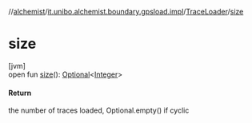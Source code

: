//[alchemist](../../../index.md)/[it.unibo.alchemist.boundary.gpsload.impl](../index.md)/[TraceLoader](index.md)/[size](size.md)

# size

[jvm]\
open fun [size](size.md)(): [Optional](https://docs.oracle.com/javase/8/docs/api/java/util/Optional.html)<[Integer](https://docs.oracle.com/javase/8/docs/api/java/lang/Integer.html)>

#### Return

the number of traces loaded, Optional.empty() if cyclic
